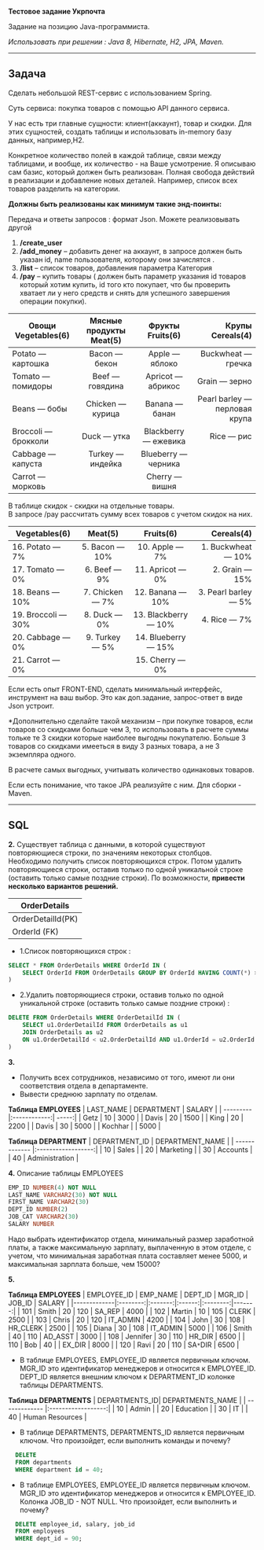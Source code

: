 **Тестовое задание Укрпочта**

Задание на позицию Java-программиста.

*Использовать при решении : Java 8, Hibernate, H2, JPA, Maven.*

---

## Задача

Сделать небольшой REST-сервис с использованием Spring.

Суть сервиса: покупка товаров с помощью API данного сервиса. 

У нас есть три главные сущности: клиент(аккаунт), товар и скидки. Для этих сущностей, создать таблицы и использовать in-memory базу данных, например,H2.

Конкретное количество полей в каждой таблице, связи между таблицами, и вообще, их количество - на Ваше усмотрение. Я описываю сам базис, который должен быть реализован. Полная свобода действий в реализации и добавление новых деталей. Например, список всех товаров разделить на категории.

**Должны быть реализованы как минимум такие энд-поинты:**

Передача и ответы запросов : формат Json. Можете реализовывать другой                       

1. **/create_user** 
2. **/add_money** – добавить денег на аккаунт, в запросе должен быть указан id, name пользователя, которому они зачислятся .
3. **/list** – список товаров, добавления параметра Категория
4. **/pay** – купить товары ( должен быть параметр указания id товаров который хотим купить, id того кто покупает, что бы проверить хватает ли у него средств и снять для успешного завершения операции покупки).

| Овощи Vegetables(6) | Мясные продукты  Meat(5)  | Фрукты Fruits(6) | Крупы Cereals(4)    |
|---------------------|:-------------------:|:------------------------:| -----------------:|
| Potato — картошка   | Bacon — бекон       | Apple — яблоко           | Buckwheat — гречка |
| Tomato — помидоры   | Beef  — говядина    | Apricot — абрикос        | Grain — зерно |
| Beans  — бобы       | Chicken — курица    | Banana — банан           | Pearl barley — перловая крупа |
| Broccoli — брокколи | Duck — утка         | Blackberry — ежевика     | Rice — рис |
| Cabbage — капуста   | Turkey — индейка    | Blueberry — черника      |            | 
| Carrot — морковь    |                     | Cherry — вишня           |            | 

В таблице скидок - скидки на отдельные товары.                                                                                          
В запросе /pay рассчитать сумму всех товаров с учетом скидок на них.

|  Vegetables(6)  |  Meat(5)        | Fruits(6)            |  Cereals(4) |
|-----------------|:---------------:|:--------------------:| ----------------:|
| 16. Potato — 7% | 5. Bacon — 10%  | 10. Apple — 7%       | 1. Buckwheat — 10% |
| 17. Tomato — 0% | 6. Beef  — 9%   | 11. Apricot — 0%     | 2. Grain — 15% |
| 18. Beans — 10% | 7. Chicken — 7% | 12. Banana — 10%     | 3. Pearl barley — 5% |
| 19. Broccoli — 30% | 8. Duck — 0% | 13. Blackberry — 10% | 4. Rice — 7% |
| 20. Cabbage — 0% | 9. Turkey — 5% | 14. Blueberry — 15%  |            | 
| 21. Carrot — 0%  |                | 15. Cherry — 0%      |            | 

Если есть опыт FRONT-END, сделать минимальный интерфейс, инструмент на ваш выбор. Это как доп.задание, запрос-ответ в виде Json устроит.

*Дополнительно сделайте такой механизм – при покупке товаров, если товаров со скидками больше чем  3, то использовать в расчете суммы тольке те 3 скидки которые наиболее выгодны покупателю. Больше 3 товаров со скидками имееться в виду 3 разных товара, а не 3 экземпляра одного.

В расчете самых выгодных, учитывать количество одинаковых товаров.

Если есть понимание, что такое JPA реализуйте с ним. Для сборки - Maven.

---

## SQL

**2.** Существует таблица с данными, в которой существуют повторяющиеся строки, по значениям некоторых столбцов. 
Необходимо получить список повторяющихся строк. 
Потом удалить повторяющиеся строки, оставив только по одной уникальной строке (оставить только самые поздние строки). 
По возможности, **привести несколько вариантов решений.**

| OrderDetails |    
| --------- |
| OrderDetailId(PK)|     
| OrderId (FK)  |            

- 1.Список повторяющихся строк :
~~~~sql
SELECT * FROM OrderDetails WHERE OrderId IN (
    SELECT OrderId FROM OrderDetails GROUP BY OrderId HAVING COUNT(*) > 1 
)
~~~~
- 2.Удалить повторяющиеся строки, оставив только по одной уникальной строке (оставить только самые поздние строки) :
~~~~sql
DELETE FROM OrderDetails WHERE OrderDetailId IN (
    SELECT u1.OrderDetailId FROM OrderDetails as u1
    JOIN OrderDetails as u2
    ON u1.OrderDetailId < u2.OrderDetailId AND u1.OrderId = u2.OrderId
)
~~~~

**3.** 
* Получить всех сотрудников, независимо от того, имеют ли они соответствия отдела в департаменте.
* Вывести среднюю зарплату по отделам.

**Таблица EMPLOYEES**
| LAST_NAME | DEPARTMENT   | SALARY |
| --------- |:------------:| -----:|
| Getz      | 10           | 3000  |
| Davis     | 20           | 1500  |
| King      | 20           | 2200  |
| Davis     | 30           | 5000  |
| Kochhar   |              | 5000  |

**Таблица DEPARTMENT**
| DEPARTMENT_ID | DEPARTMENT_NAME    |
| ------------- |:------------------:|
| 10            | Sales              |
| 20            | Marketing          |
| 30            | Accounts           |
| 40            | Administration     |

**4.** Описание таблицы EMPLOYEES
~~~~sql
EMP_ID NUMBER(4) NOT NULL
LAST_NAME VARCHAR2(30) NOT NULL
FIRST_NAME VARCHAR2(30)
DEPT_ID NUMBER(2)
JOB_CAT VARCHAR2(30)
SALARY NUMBER
~~~~
Надо выбрать идентификатор отдела, минимальный размер заработной платы, а также максимальную зарплату, выплаченную в этом отделе, с учетом, что минимальная заработная плата составляет менее 5000, и максимальная зарплата больше, чем 15000?

**5.** 

**Таблица EMPLOYEES**
| EMPLOYEE_ID | EMP_NAME | DEPT_ID | MGR_ID | JOB_ID   | SALARY |
|-------------|:--------:|:-------:|:------:|:--------:|-------:|
| 101         | Smith    | 20      | 120    | SA_REP   | 4000   |
| 102         | Martin   | 10      | 105    | CLERK    | 2500   |
| 103         | Chris    | 20      | 120    | IT_ADMIN | 4200   |
| 104         | John     | 30      | 108    | HR_CLERK | 2500   |
| 105         | Diana    | 30      | 108    | IT_ADMIN | 5000   |
| 106         | Smith    | 40      | 110    | AD_ASST  | 3000   |
| 108         | Jennifer | 30      | 110    | HR_DIR   | 6500   |
| 110         | Bob      | 40      |        | EX_DIR   | 8000   |
| 120         | Ravi     | 20      | 110    | SA`*`DIR | 6500   | 

* В таблице EMPLOYEES, EMPLOYEE_ID является первичным ключом.
MGR_ID это идентификатор менеджеров и относится к EMPLOYEE_ID.
 DEPT_ID является внешним ключом к DEPARTMENT_ID колонке таблицы DEPARTMENTS.

**Таблица DEPARTMENTS**
| DEPARTMENTS_ID| DEPARTMENTS_NAME   |
| ------------- |:------------------:|
| 10            | Admin              |
| 20            | Education          |
| 30            | IT                 |
| 40            | Human Resources    |

* В таблице DEPARTMENTS, DEPARTMENTS_ID является первичным ключом. 
Что произойдет, если выполнить команды и почему?
~~~~sql  
  DELETE
  FROM departments
  WHERE department id = 40;
~~~~
* В таблице EMPLOYEES, EMPLOYEE_ID является первичным ключом.
MGR_ID это идентификатор менеджеров и относится к EMPLOYEE_ID. 
Колонка JOB_ID - NOT NULL.
Что произойдет, если выполнить и почему?
~~~~sql
  DELETE employee_id, salary, job_id
  FROM employees
  WHERE dept_id = 90;
~~~~
